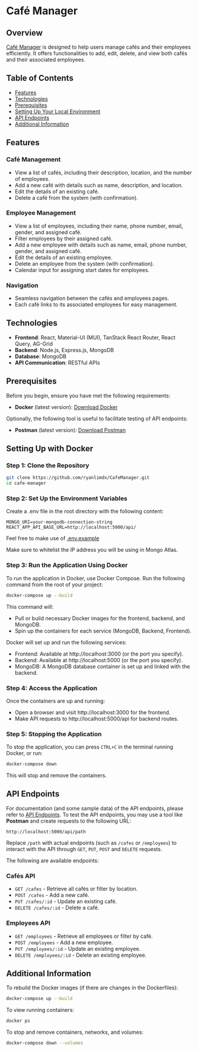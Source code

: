 # Café Manager

## Overview
[Café Manager](https://cafemanager.onrender.com/) is designed to help users manage cafés and their employees efficiently. It offers functionalities to add, edit, delete, and view both cafés and their associated employees.

## Table of Contents

- [Features](#features)
- [Technologies](#technologies)
- [Prerequisites](#prerequisites)
- [Setting Up Your Local Environment](#setting-up-your-local-environment)
- [API Endpoints](#api-endpoints)
- [Additional Information](#additional-information)


## Features

### Café Management
- View a list of cafés, including their description, location, and the number of employees.
- Add a new café with details such as name, description, and location.
- Edit the details of an existing café.
- Delete a café from the system (with confirmation).

### Employee Management
- View a list of employees, including their name, phone number, email, gender, and assigned café.
- Filter employees by their assigned café.
- Add a new employee with details such as name, email, phone number, gender, and assigned café.
- Edit the details of an existing employee.
- Delete an employee from the system (with confirmation).
- Calendar input for assigning start dates for employees.

### Navigation
- Seamless navigation between the cafés and employees pages.
- Each café links to its associated employees for easy management.

## Technologies

- **Frontend**: React, Material-UI (MUI), TanStack React Router, React Query, AG-Grid
- **Backend**: Node.js, Express.js, MongoDB
- **Database**: MongoDB
- **API Communication**: RESTful APIs

## Prerequisites

Before you begin, ensure you have met the following requirements:
- **Docker** (latest version): [Download Docker](https://www.docker.com/get-started/)

Optionally, the following tool is useful to facilitate testing of API endpoints:

- **Postman** (latest version): [Download Postman](https://www.postman.com/downloads/)

## Setting Up with Docker

### Step 1: Clone the Repository
```bash
git clone https://github.com/ryanlimdx/CafeManager.git
cd cafe-manager
```

### Step 2: Set Up the Environment Variables
Create a .env file in the root directory with the following content:

```env
MONGO_URI=your-mongodb-connection-string
REACT_APP_API_BASE_URL=http://localhost:5000/api/
```

Feel free to make use of [.env.example](./.env.example)

Make sure to whitelist the IP address you will be using in Mongo Atlas.

### Step 3: Run the Application Using Docker
To run the application in Docker, use Docker Compose. Run the following command from the root of your project:

```bash
docker-compose up --build
```

This command will:

- Pull or build necessary Docker images for the frontend, backend, and MongoDB.
- Spin up the containers for each service (MongoDB, Backend, Frontend).

Docker will set up and run the following services:

- Frontend: Available at http://localhost:3000 (or the port you specify).
- Backend: Available at http://localhost:5000 (or the port you specify).
- MongoDB: A MongoDB database container is set up and linked with the backend.

### Step 4: Access the Application
Once the containers are up and running:
- Open a browser and visit http://localhost:3000 for the frontend.
- Make API requests to http://localhost:5000/api for backend routes.

### Step 5: Stopping the Application
To stop the application, you can press `CTRL+C` in the terminal running Docker, or run:

```bash
docker-compose down
```
This will stop and remove the containers.

## API Endpoints
For documentation (and some sample data) of the API endpoints, please refer to [API Endpoints](./docs/api-endpoints.md). To test the API endpoints, you may use a tool like **Postman** and create requests to the following URL:
```
http://localhost:5000/api/path
```
Replace `/path` with actual endpoints (such as `/cafes` or `/employees`) to interact with the API through `GET`, `PUT`, `POST` and `DELETE` requests.

The following are available endpoints:

### Cafés API
- `GET /cafes` - Retrieve all cafés or filter by location.
- `POST /cafes` - Add a new café.
- `PUT /cafes/:id` - Update an existing café.
- `DELETE /cafes/:id` - Delete a café.

### Employees API
- `GET /employees` - Retrieve all employees or filter by café.
- `POST /employees` - Add a new employee.
- `PUT /employees/:id` - Update an existing employee.
- `DELETE /employees/:id` - Delete an existing employee.

## Additional Information
To rebuild the Docker images (if there are changes in the Dockerfiles):

```bash
docker-compose up --build
```

To view running containers:

```bash
docker ps
```

To stop and remove containers, networks, and volumes:

```bash
docker-compose down --volumes
```
